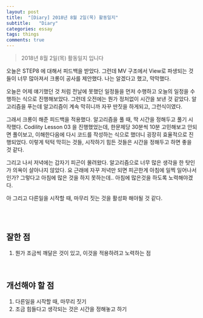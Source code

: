 ```yaml
---
layout: post
title:  "[Diary] 2018년 8월 2일(목) 활동일지"
subtitle:   "Diary"
categories: essay
tags: things
comments: true
---
```


>2018년 8월 2일(목) 활동일지 입니다

오늘은 STEP8 에 대해서 피드백을 받았다. 그런데 MV 구조에서 View로 파생되는 것들이 너무 많아져서 크롱이 공사를 제안했다. 나는 알겠다고 했고, 막막했다.

오늘은 어제 얘기했던 것 처럼 전날에 못했던 일정들을 먼저 수행하고 오늘의 일정을 수행하는 식으로 진행해보았다. 그런데 오전에는 뭔가 정처없이 시간을 보낸 것 같았다. 알고리즘을 푸는데 알고리즘이 계속 막히니까 자꾸 딴짓을 하게되고, 그런식이였다.

그래서 크롱이 해준 피드백을 적용했다. 알고리즘을 풀 때, 딱 시간을 정해두고 풀기 시작했다. Codility Lesson 03 을 진행했었는데, 한문제당 30분씩 10분 고민해보고 안되면 풀이보고, 이해한다음에 다시 코드를 작성하는 식으로 했더니 굉장히 효율적으로 진행되었다. 이렇게 턱턱 막히는 것들, 시작하기 힘든 것들은 시간을 정해두고 하면 좋을 것 같다.

그리고 나서 저녁에는 갑자기 피곤이 몰려왔다. 알고리즘으로 너무 많은 생각을 한 탓인가 의욕이 살아나지 않았다. 요 근래에 자꾸 저녁만 되면 피곤한게 아침에 일찍 일어나서인가? 그렇다고 아침에 많은 것을 하지 못하는데.. 아침에 많은것을 하도록 노력해야겠다.

아 그리고 다른일을 시작할 때, 마무리 짓는 것을 활성화 해야될 것 같다.

<br/>

<br/>

## 잘한 점

1. 뭔가 조금씩 깨달은 것이 있고, 이것을 적용하려고 노력하는 점

<br/>

## 개선해야 할 점

1. 다른일을 시작할 때, 마무리 짓기
2. 조금 힘들다고 생각되는 것은 시간을 정해놓고 하기